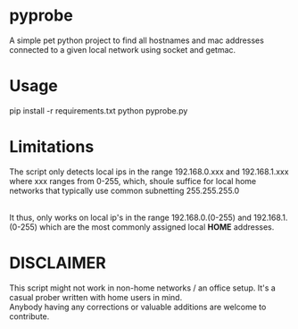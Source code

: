 # pyprobe
A simple pet python project to find all hostnames and mac addresses connected to a given local network using socket and getmac.</br>

# Usage
pip install -r requirements.txt
python pyprobe.py

# Limitations
The script only detects local ips in the range 192.168.0.xxx and 192.168.1.xxx where xxx ranges from 0-255, which, shoule suffice for local home networks that typically use common subnetting  255.255.255.0</br></br>

It thus, only works on local ip's in the range 192.168.0.(0-255) and 192.168.1.(0-255) which are the most commonly assigned local <b>HOME</b> addresses.
  
# DISCLAIMER
This script might not work in non-home networks / an office setup. It's a casual prober written with home users in mind.</br>
Anybody having any corrections or valuable additions are welcome to contribute.</br>
